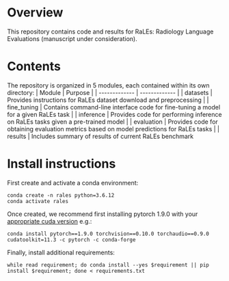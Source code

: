 # Overview
This repository contains code and results for RaLEs: Radiology Language Evaluations (manuscript under consideration).

# Contents
The repository is organized in 5 modules, each contained within its own directory: 
| Module  | Purpose |
| ------------- | ------------- |
| datasets  | Provides instructions for RaLEs dataset download and preprocessing  |
| fine_tuning  | Contains command-line interface code for fine-tuning a model for a given RaLEs task  |
| inference | Provides code for performing inference on RaLEs tasks given a pre-trained model |
| evaluation | Provides code for obtaining evaluation metrics based on model predictions for RaLEs tasks |
| results | Includes summary of results of current RaLEs benchmark 

# Install instructions
First create and activate a conda environment:
```
conda create -n rales python=3.6.12
conda activate rales
```

Once created, we recommend first installing pytorch 1.9.0 with your [appropriate cuda version](https://pytorch.org/get-started/previous-versions/) e.g.:
```
conda install pytorch==1.9.0 torchvision==0.10.0 torchaudio==0.9.0 cudatoolkit=11.3 -c pytorch -c conda-forge
```

Finally, install additional requirements:
```
while read requirement; do conda install --yes $requirement || pip install $requirement; done < requirements.txt
```

